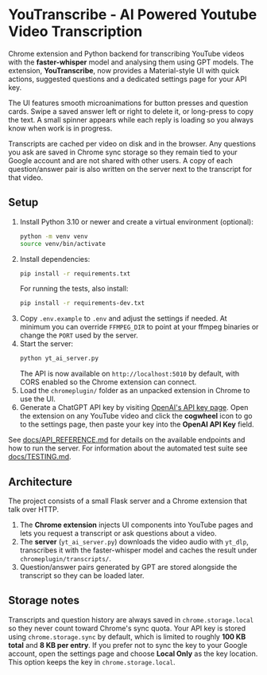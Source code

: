 # YouTranscribe - AI Powered Youtube Video Transcription

Chrome extension and Python backend for transcribing YouTube videos with the **faster-whisper** model and analysing them using GPT models. The extension, **YouTranscribe**, now provides a Material-style UI with quick actions, suggested questions and a dedicated settings page for your API key.

The UI features smooth microanimations for button presses and question cards. Swipe a saved answer left or right to delete it, or long-press to copy the text. A small spinner appears while each reply is loading so you always know when work is in progress.

Transcripts are cached per video on disk and in the browser. Any questions you ask are saved in Chrome sync storage so they remain tied to your Google account and are not shared with other users. A copy of each question/answer pair is also written on the server next to the transcript for that video.

## Setup

1. Install Python 3.10 or newer and create a virtual environment (optional):
   ```bash
   python -m venv venv
   source venv/bin/activate
   ```
2. Install dependencies:
   ```bash
   pip install -r requirements.txt
   ```
   For running the tests, also install:
   ```bash
   pip install -r requirements-dev.txt
   ```
3. Copy `.env.example` to `.env` and adjust the settings if needed.
   At minimum you can override `FFMPEG_DIR` to point at your ffmpeg binaries
   or change the `PORT` used by the server.
4. Start the server:
   ```bash
   python yt_ai_server.py
   ```
   The API is now available on `http://localhost:5010` by default, with CORS
   enabled so the Chrome extension can connect.
5. Load the `chromeplugin/` folder as an unpacked extension in Chrome to use the UI.
6. Generate a ChatGPT API key by visiting [OpenAI's API key page](https://platform.openai.com/api-keys).
   Open the extension on any YouTube video and click the **cogwheel** icon to go
   to the settings page, then paste your key into the **OpenAI API Key** field.

See [docs/API_REFERENCE.md](docs/API_REFERENCE.md) for details on the available endpoints and how to run the server. For information about the automated test suite see [docs/TESTING.md](docs/TESTING.md).

## Architecture

The project consists of a small Flask server and a Chrome extension that talk over HTTP.

1. The **Chrome extension** injects UI components into YouTube pages and lets you request a transcript or ask questions about a video.
2. The **server** (`yt_ai_server.py`) downloads the video audio with `yt_dlp`, transcribes it with the faster-whisper model and caches the result under `chromeplugin/transcripts/`.
3. Question/answer pairs generated by GPT are stored alongside the transcript so they can be loaded later.

## Storage notes

Transcripts and question history are always saved in `chrome.storage.local` so they never count toward Chrome's sync quota. Your API key is stored using `chrome.storage.sync` by default, which is limited to roughly **100 KB total** and **8 KB per entry**. If you prefer not to sync the key to your Google account, open the settings page and choose **Local Only** as the key location. This option keeps the key in `chrome.storage.local`.
